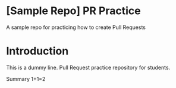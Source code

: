 # [Sample Repo] PR Practice
A sample repo for practicing how to create Pull Requests

# Introduction
This is a dummy line.
Pull Request practice repository for students.

Summary
1+1=2